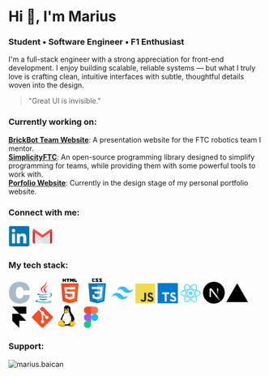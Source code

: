 # **Hi 👋, I'm Marius**

### Student • Software Engineer • F1 Enthusiast

I'm a full-stack engineer with a strong appreciation for front-end development. I enjoy building
scalable, reliable systems — but what I truly love is crafting clean, intuitive interfaces with
subtle, thoughtful details woven into the design.

> "Great UI is invisible."

### **Currently working on:**

<a href="https://brickbot.vercel.app" target="_blank"><b>BrickBot Team Website</b></a>: A
presentation website for the FTC robotics team I mentor.  
<a href="https://brickbot.vercel.app" target="_blank"><b>SimplicityFTC</b></a>: An open-source
programming library designed to simplify programming for teams, while providing them with some
powerful tools to work with.  
<a href="mariusbaican.com" target="_blank"><b>Porfolio Website</b></a>: Currently in the
design stage of my personal portfolio website.

### Connect with me:

<a href="https://linkedin.com/in/marius-baican" target="_blank"><img src="https://raw.githubusercontent.com/devicons/devicon/master/icons/linkedin/linkedin-original.svg" alt="linkedin" width="42" height="42"/></a>
<a href="mailto:marius.baican18@gmail.com" target="_blank"><img src="mail.png" alt="linkedin" width="42" height="42"/></a>

### My tech stack:

<img src="https://raw.githubusercontent.com/devicons/devicon/master/icons/c/c-original.svg" alt="c" width="43" height="43"/> <img src="https://raw.githubusercontent.com/devicons/devicon/master/icons/java/java-original.svg" alt="java" width="45" height="45"/> <img src="https://raw.githubusercontent.com/devicons/devicon/master/icons/html5/html5-original-wordmark.svg" alt="html5" width="50" height="50"/> <img src="https://raw.githubusercontent.com/devicons/devicon/master/icons/css3/css3-original-wordmark.svg" alt="css3" width="50" height="50"/> <img src="https://raw.githubusercontent.com/devicons/devicon/master/icons/tailwindcss/tailwindcss-original.svg" alt="react" width="42" height="42"/> <img src="https://raw.githubusercontent.com/devicons/devicon/master/icons/javascript/javascript-original.svg" alt="javascript" width="40" height="40"/> <img src="https://raw.githubusercontent.com/devicons/devicon/master/icons/typescript/typescript-original.svg" alt="typescript" width="41" height="41"/> <img src="https://raw.githubusercontent.com/devicons/devicon/master/icons/react/react-original.svg" alt="react" width="41" height="41"/> <img src="https://raw.githubusercontent.com/devicons/devicon/master/icons/nextjs/nextjs-original.svg" alt="nextjs" width="43" height="43"/> <img src="https://raw.githubusercontent.com/devicons/devicon/master/icons/vercel/vercel-original.svg" alt="vercel" width="43" height="43"/> <img src="https://raw.githubusercontent.com/devicons/devicon/master/icons/framermotion/framermotion-original.svg" alt="framer-motion" width="42" height="42"/> <img src="https://raw.githubusercontent.com/devicons/devicon/master/icons/git/git-original.svg" alt="git" width="42" height="42"/> <img src="https://raw.githubusercontent.com/devicons/devicon/master/icons/linux/linux-original.svg" alt="linux" width="45" height="45"/> <img src="https://raw.githubusercontent.com/devicons/devicon/master/icons/figma/figma-original.svg" alt="figma" width="42" height="42"/>

<h3 align="left">Support:</h3>
<p><a href="https://www.buymeacoffee.com/marius.baican"> <img align="left" src="https://cdn.buymeacoffee.com/buttons/v2/default-yellow.png" height="50" width="210" alt="marius.baican" /></a></p><br><br><br><br>
